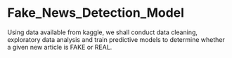 # Fake_News_Detection_Model
Using data available from kaggle, we shall conduct data cleaning, exploratory data analysis and train predictive models to determine whether a given new article is FAKE or REAL.
